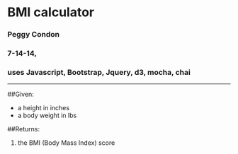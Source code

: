 # BMI calculator

### Peggy Condon
### 7-14-14, 
### uses Javascript, Bootstrap, Jquery, d3, mocha, chai
------------------------------------------------------------------

##Given:

- a height in inches 
- a body weight in lbs 

##Returns:

1. the BMI (Body Mass Index) score 

